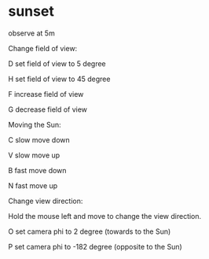 sunset
======
observe at 5m

Change field of view:

D  set field of view to 5 degree

H  set field of view to 45 degree

F  increase field of view

G  decrease field of view


Moving the Sun:

C  slow move down  

V  slow move up

B  fast move down

N  fast move up



Change view direction:

Hold the mouse left and move to change the view direction.

O  set camera phi to 2 degree (towards to the Sun)

P  set camera phi to -182 degree (opposite to the Sun)
